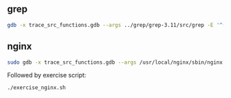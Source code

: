 ## grep
```sh
gdb -x trace_src_functions.gdb --args ../grep/grep-3.11/src/grep -E '^([A-Za-z]+( [A-Za-z]+)*) - \[(ERROR|WARN|INFO)\] ([0-9]{4}-[0-9]{2}-[0-9]{2}) <([A-Za-z0-9._%+-]+@[A-Za-z0-9.-]+\.[A-Za-z]{2,})>$' testfile.txt | tee /home/dinko/exec-proj/log/grep/function_trace_BRsrc.log
```

## nginx
```sh
sudo gdb -x trace_src_functions.gdb --args /usr/local/nginx/sbin/nginx | tee /home/dinko/exec-proj/log/nginx/function_trace_src_2.log
```

Followed by exercise script:
```sh
./exercise_nginx.sh
```